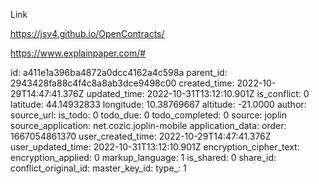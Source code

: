 Link

https://jsv4.github.io/OpenContracts/

https://www.explainpaper.com/#

id: a411e1a396ba4872a0dcc4162a4c598a
parent_id: 2943428fa88c4f4c8a8ab3dce9498c00
created_time: 2022-10-29T14:47:41.376Z
updated_time: 2022-10-31T13:12:10.901Z
is_conflict: 0
latitude: 44.14932833
longitude: 10.38769667
altitude: -21.0000
author: 
source_url: 
is_todo: 0
todo_due: 0
todo_completed: 0
source: joplin
source_application: net.cozic.joplin-mobile
application_data: 
order: 1667054861370
user_created_time: 2022-10-29T14:47:41.376Z
user_updated_time: 2022-10-31T13:12:10.901Z
encryption_cipher_text: 
encryption_applied: 0
markup_language: 1
is_shared: 0
share_id: 
conflict_original_id: 
master_key_id: 
type_: 1